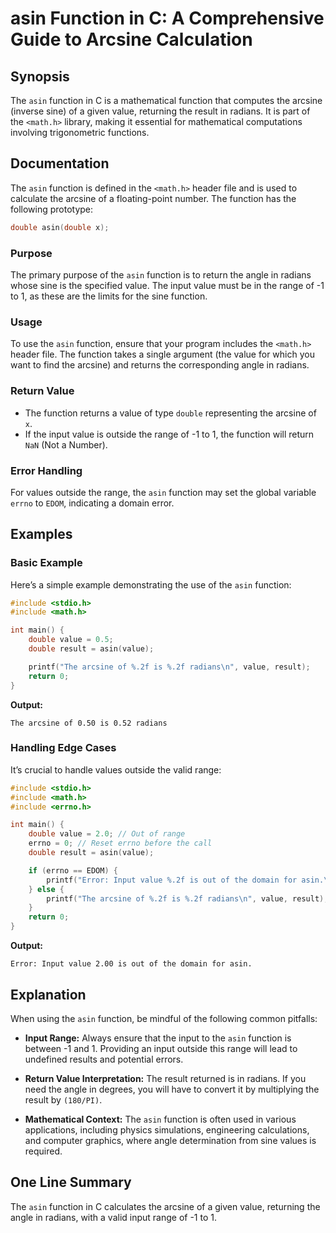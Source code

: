 <!--
Meta Description: # asin Function in C: A Comprehensive Guide to Arcsine Calculation ## Synopsis The `asin` function in C is a mathematical function that computes the a...
Meta Keywords: value, function, asin, arcsine, radians
-->

# asin Function in C: A Comprehensive Guide to Arcsine Calculation

## Synopsis
The `asin` function in C is a mathematical function that computes the arcsine (inverse sine) of a given value, returning the result in radians. It is part of the `<math.h>` library, making it essential for mathematical computations involving trigonometric functions.

## Documentation
The `asin` function is defined in the `<math.h>` header file and is used to calculate the arcsine of a floating-point number. The function has the following prototype:

```c
double asin(double x);
```

### Purpose
The primary purpose of the `asin` function is to return the angle in radians whose sine is the specified value. The input value must be in the range of -1 to 1, as these are the limits for the sine function.

### Usage
To use the `asin` function, ensure that your program includes the `<math.h>` header file. The function takes a single argument (the value for which you want to find the arcsine) and returns the corresponding angle in radians.

### Return Value
- The function returns a value of type `double` representing the arcsine of `x`.
- If the input value is outside the range of -1 to 1, the function will return `NaN` (Not a Number).

### Error Handling
For values outside the range, the `asin` function may set the global variable `errno` to `EDOM`, indicating a domain error.

## Examples

### Basic Example
Here’s a simple example demonstrating the use of the `asin` function:

```c
#include <stdio.h>
#include <math.h>

int main() {
    double value = 0.5;
    double result = asin(value);

    printf("The arcsine of %.2f is %.2f radians\n", value, result);
    return 0;
}
```
**Output:**
```
The arcsine of 0.50 is 0.52 radians
```

### Handling Edge Cases
It’s crucial to handle values outside the valid range:

```c
#include <stdio.h>
#include <math.h>
#include <errno.h>

int main() {
    double value = 2.0; // Out of range
    errno = 0; // Reset errno before the call
    double result = asin(value);

    if (errno == EDOM) {
        printf("Error: Input value %.2f is out of the domain for asin.\n", value);
    } else {
        printf("The arcsine of %.2f is %.2f radians\n", value, result);
    }
    return 0;
}
```
**Output:**
```
Error: Input value 2.00 is out of the domain for asin.
```

## Explanation
When using the `asin` function, be mindful of the following common pitfalls:

- **Input Range:** Always ensure that the input to the `asin` function is between -1 and 1. Providing an input outside this range will lead to undefined results and potential errors.
- **Return Value Interpretation:** The result returned is in radians. If you need the angle in degrees, you will have to convert it by multiplying the result by `(180/PI)`.
  
- **Mathematical Context:** The `asin` function is often used in various applications, including physics simulations, engineering calculations, and computer graphics, where angle determination from sine values is required.

## One Line Summary
The `asin` function in C calculates the arcsine of a given value, returning the angle in radians, with a valid input range of -1 to 1.